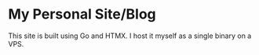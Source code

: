 # My Personal Site/Blog

This site is built using Go and HTMX. I host it myself as a single binary on a
VPS.
